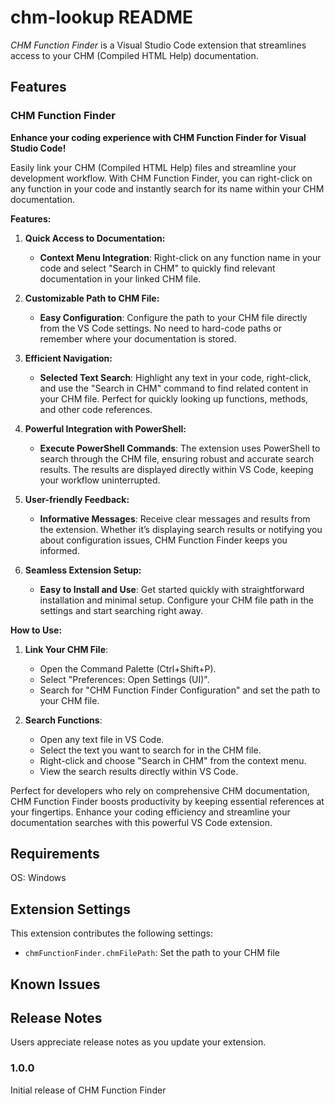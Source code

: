 # chm-lookup README

*CHM Function Finder* is a Visual Studio Code extension that streamlines access to your CHM (Compiled HTML Help) documentation.

## Features

### CHM Function Finder

**Enhance your coding experience with CHM Function Finder for Visual Studio Code!**

Easily link your CHM (Compiled HTML Help) files and streamline your development workflow. With CHM Function Finder, you can right-click on any function in your code and instantly search for its name within your CHM documentation.

**Features:**

1. **Quick Access to Documentation:**
   - **Context Menu Integration**: Right-click on any function name in your code and select "Search in CHM" to quickly find relevant documentation in your linked CHM file.

2. **Customizable Path to CHM File:**
   - **Easy Configuration**: Configure the path to your CHM file directly from the VS Code settings. No need to hard-code paths or remember where your documentation is stored.

3. **Efficient Navigation:**
   - **Selected Text Search**: Highlight any text in your code, right-click, and use the "Search in CHM" command to find related content in your CHM file. Perfect for quickly looking up functions, methods, and other code references.

4. **Powerful Integration with PowerShell:**
   - **Execute PowerShell Commands**: The extension uses PowerShell to search through the CHM file, ensuring robust and accurate search results. The results are displayed directly within VS Code, keeping your workflow uninterrupted.

5. **User-friendly Feedback:**
   - **Informative Messages**: Receive clear messages and results from the extension. Whether it’s displaying search results or notifying you about configuration issues, CHM Function Finder keeps you informed.

6. **Seamless Extension Setup:**
   - **Easy to Install and Use**: Get started quickly with straightforward installation and minimal setup. Configure your CHM file path in the settings and start searching right away.

**How to Use:**

1. **Link Your CHM File**:
   - Open the Command Palette (Ctrl+Shift+P).
   - Select "Preferences: Open Settings (UI)".
   - Search for "CHM Function Finder Configuration" and set the path to your CHM file.

2. **Search Functions**:
   - Open any text file in VS Code.
   - Select the text you want to search for in the CHM file.
   - Right-click and choose "Search in CHM" from the context menu.
   - View the search results directly within VS Code.

Perfect for developers who rely on comprehensive CHM documentation, CHM Function Finder boosts productivity by keeping essential references at your fingertips. Enhance your coding efficiency and streamline your documentation searches with this powerful VS Code extension.

## Requirements

OS: Windows

## Extension Settings

This extension contributes the following settings:

* `chmFunctionFinder.chmFilePath`: Set the path to your CHM file

## Known Issues


## Release Notes

Users appreciate release notes as you update your extension.

### 1.0.0

Initial release of CHM Function Finder
